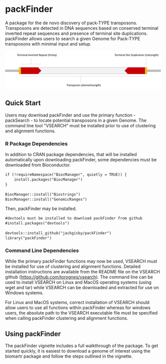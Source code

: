 # packFinder
A package for the de novo discovery of pack-TYPE transposons. Transposons are detected in DNA sequences based on conserved terminal inverted repeat sequences and presence of terminal site duplications. packFinder allows users to search a given Genome for Pack-TYPE transposons with minimal input and setup.

![**Important structural features of Pack-TYPE transposons**](vignettes/tirSeq.jpg)

## Quick Start
Users may download packFinder and use the primary function - packSearch - to locate potential transposons in a given Genome. The command line tool "VSEARCH" must be installed prior to use of clustering and alignment functions.

### R Package Dependencies
In addition to CRAN package dependencies, that will be installed automatically upon downloading packFinder, some dependencies must be downloaded from Bioconductor. 

```
if (!requireNamespace("BiocManager", quietly = TRUE)) {
    install.packages("BiocManager")
}

BiocManager::install("Biostrings")
BiocManager::install("GenomicRanges")
```

Then, packFinder may be installed.

```
#devtools must be installed to download packFinder from github
#install.packages("devtools")

devtools::install_github("jackgisby/packFinder")
library("packFinder")
```

### Command Line Dependencies
While the primary packFinder functions may now be used, VSEARCH must be installed for use of clustering and alignment functions. Detailed installation instructions are available from the README file on the VSEARCH github (https://github.com/torognes/vsearch). The command line can be used to install VSEARCH on Linux and MacOS operating systems (using wget and tar) while VSEARCH can be downloaded and extracted for use on Windows systems. 

For Linux and MacOS systems, correct installation of VSEARCH should allow users to use all functions within packFinder whereas for windows users, the absolute path to the VSEARCH executable file must be specified when calling packFinder clustering and alignment functions.

## Using packFinder
The packFinder vignette includes a full walkthrough of the package. To get started quickly, it is easiest to download a genome of interest using the biomartr package and follow the steps outlined in the vignette. 
